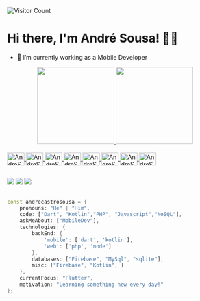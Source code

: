 ![Visitor Count](https://profile-counter.glitch.me/andrecastrosousa/count.svg)

<h1> Hi there, I'm André Sousa! 🐱‍💻 </h1>

- 📱 I’m currently working as a Mobile Developer

<div align="center">
  <a href="https://github.com/andrecastrosousa">
  <img height="180em" src="https://github-readme-stats.vercel.app/api?username=andrecastrosousa&show_icons=true&theme=gruvbox&include_all_commits=true&count_private=true">
  <img height="180em" src="https://github-readme-stats.vercel.app/api/top-langs/?username=andrecastrosousa&layout=compact&langs_count=7&theme=gruvbox">
</div>
  
<div style="display: inline_block"><br>
  <img align="center" alt="AndreSousa-Flutter" height="30" width="40" src="https://cdn.jsdelivr.net/gh/devicons/devicon/icons/flutter/flutter-original.svg">
  <img align="center" alt="AndreSousa-Kotlin" height="30" width="40" src="https://cdn.jsdelivr.net/gh/devicons/devicon/icons/kotlin/kotlin-original.svg">
  <img align="center" alt="AndreSousa-React" height="30" width="40" src="https://cdn.jsdelivr.net/gh/devicons/devicon/icons/react/react-original.svg" />
  <img align="center" alt="AndreSousa-JAVA" height="30" width="40" src="https://cdn.jsdelivr.net/gh/devicons/devicon/icons/java/java-original.svg">
  <img align="center" alt="AndreSousa-Firebase" height="30" width="40" src="https://cdn.jsdelivr.net/gh/devicons/devicon/icons/firebase/firebase-plain.svg">
  <img align="center" alt="AndreSousa-Android" height="30" width="40" src="https://cdn.jsdelivr.net/gh/devicons/devicon/icons/android/android-original.svg">
  <img align="center" alt="AndreSousa-iOS" height="30" width="40" src="https://cdn.jsdelivr.net/gh/devicons/devicon/icons/apple/apple-original.svg">
  <img align="center" alt="AndreSousa-Laravel" height="30" width="40" src="https://cdn.jsdelivr.net/gh/devicons/devicon/icons/laravel/laravel-plain.svg">
</div>
  
  ##
<div>
  <a href="https://www.linkedin.com/in/andr%C3%A9-sousa-940a66185/" target="_blank"><img src="https://img.shields.io/badge/LinkedIn-0077B5?style=for-the-badge&logo=linkedin&logoColor=white"></a>
  <a href="mailto:andre.castro.sousa@gmail.com" target="_blank"><img src="https://img.shields.io/badge/Gmail-D14836?style=for-the-badge&logo=gmail&logoColor=white"></a>
  <a href="https://open.spotify.com/user/gntylpkdhimzu2n67zj9ok7z8?si=b2d852cb4988449c" target="_blank"><img src="https://img.shields.io/badge/Spotify-1ED760?&style=for-the-badge&logo=spotify&logoColor=white"></a>
</div>
  
  ##
  
```dart
const andrecastrosousa = {
    pronouns: "He" | "Him",
    code: ["Dart", "Kotlin","PHP", "Javascript","NoSQL"],
    askMeAbout: ["MobileDev"],
    technologies: {
        backEnd: {
            'mobile': ['dart', 'kotlin'],
            'web': ['php', 'node']
        },
        databases: ["Firebase", "MySql", "sqlite"],
        misc: ["Firebase", "Kotlin", ]
    },
    currentFocus: "Flutter",
    motivation: "Learning something new every day!"
};
